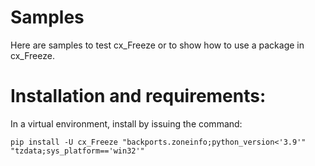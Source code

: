 # Samples

Here are samples to test cx_Freeze or to show how to use a package in cx_Freeze.

# Installation and requirements:

In a virtual environment, install by issuing the command:

```
pip install -U cx_Freeze "backports.zoneinfo;python_version<'3.9'" "tzdata;sys_platform=='win32'"
```

